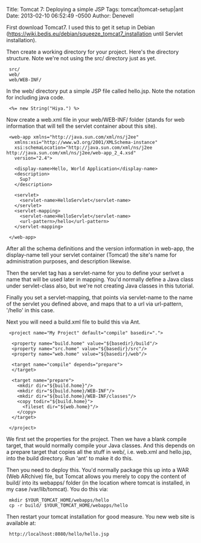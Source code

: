 Title: Tomcat 7: Deploying a simple JSP
Tags: tomcat|tomcat-setup|ant
Date: 2013-02-10 06:52:49 -0500 
Author: Denevell


First download Tomcat7. I used this to get it setup in Debian (https://wiki.bedis.eu/debian/squeeze_tomcat7_installation until Servlet installation). 

Then create a working directory for your project. Here's the directory structure. Note we're not using the src/ directory just as yet.

     src/
     web/
     web/WEB-INF/

In the web/ directory put a simple JSP file called hello.jsp. Note the notation for including java code.
 
     <%= new String("Hiya.") %>

Now create a web.xml file in your web/WEB-INF/ folder (stands for web information that will tell the servlet container about this site).

     <web-app xmlns="http://java.sun.com/xml/ns/j2ee"
       xmlns:xsi="http://www.w3.org/2001/XMLSchema-instance"
       xsi:schemaLocation="http://java.sun.com/xml/ns/j2ee http://java.sun.com/xml/ns/j2ee/web-app_2_4.xsd"
       version="2.4">
     
       <display-name>Hello, World Application</display-name>
       <description>
         Sup?
       </description>
     
       <servlet>
         <servlet-name>HelloServlet</servlet-name>
       </servlet>
       <servlet-mapping>
         <servlet-name>HelloServlet</servlet-name>
         <url-pattern>/hello</url-pattern>
       </servlet-mapping>
     
     </web-app>

After all the schema definitions and the version information in web-app, the display-name tell your servlet container (Tomcat) the site's name for administration purposes, and description likewise.

Then the servlet tag has a servlet-name for you to define your serlvet a name that will be used later in mapping. You'd normally define a Java class under servlet-class also, but we're not creating Java classes in this tutorial.

Finally you set a servlet-mapping, that points via servlet-name to the name of the servlet you defined above, and maps that to a url via url-pattern, '/hello' in this case.

Next you will need a build.xml file to build this via Ant.

     <project name="My Project" default="compile" basedir=".">
     
      <property name="build.home" value="${basedir}/build"/>
      <property name="src.home" value="${basedir}/src"/>
      <property name="web.home" value="${basedir}/web"/>
     
      <target name="compile" depends="prepare">
      </target>
     
      <target name="prepare">
        <mkdir dir="${build.home}"/>
        <mkdir dir="${build.home}/WEB-INF"/>
        <mkdir dir="${build.home}/WEB-INF/classes"/>
        <copy todir="${build.home}">
          <fileset dir="${web.home}"/>
        </copy>
      </target>
     
     </project>

We first set the properties for the project. Then we have a blank compile target, that would normally compile your Java classes. And this depends on a prepare target that copies all the stuff in web/, i.e. web.xml and hello.jsp, into the build directory. Run 'ant' to make it do this.

Then you need to deploy this. You'd normally package this up into a WAR (Web ARchive) file, but Tomcat allows you merely to copy the content of build/ into its webapps/ folder (in the location where tomcat is installed, in my case /var/lib/tomcat). You do this via:

     mkdir $YOUR_TOMCAT_HOME/webapps/hello
     cp -r build/ $YOUR_TOMCAT_HOME/webapps/hello

Then restart your tomcat installation for good measure. You new web site is available at:

     http://localhost:8080/hello/hello.jsp
